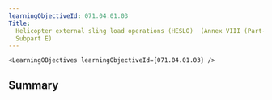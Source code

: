 ```yaml
---
learningObjectiveId: 071.04.01.03
Title:
  Helicopter external sling load operations (HESLO)  (Annex VIII (Part-SPO),
  Subpart E)
---
```


```tsx eval
<LearningOBjectives learningObjectiveId={071.04.01.03} />
```

## Summary
